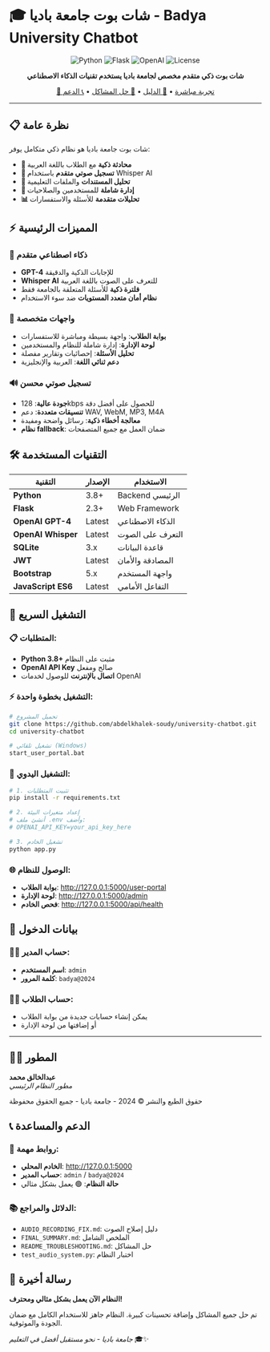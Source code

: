 # 🎓 شات بوت جامعة باديا - Badya University Chatbot

<div align="center">

![Python](https://img.shields.io/badge/Python-3.8+-blue.svg)
![Flask](https://img.shields.io/badge/Flask-2.3+-green.svg)
![OpenAI](https://img.shields.io/badge/OpenAI-GPT--4-orange.svg)
![License](https://img.shields.io/badge/License-MIT-yellow.svg)

**شات بوت ذكي متقدم مخصص لجامعة باديا يستخدم تقنيات الذكاء الاصطناعي**

[🚀 تجربة مباشرة](#-التشغيل-السريع) • [📖 الدليل](#-الدليل-الشامل) • [🐛 حل المشاكل](#-حل-المشاكل) • [📞 الدعم](#-الدعم-الفني)

</div>

---

## 📋 نظرة عامة

شات بوت جامعة باديا هو نظام ذكي متكامل يوفر:
- **💬 محادثة ذكية** مع الطلاب باللغة العربية
- **🎤 تسجيل صوتي متقدم** باستخدام Whisper AI
- **📁 تحليل المستندات** والملفات التعليمية
- **👥 إدارة شاملة** للمستخدمين والصلاحيات
- **📊 تحليلات متقدمة** للأسئلة والاستفسارات

## ⚡ المميزات الرئيسية

### 🤖 **ذكاء اصطناعي متقدم**
- **GPT-4** للإجابات الذكية والدقيقة
- **Whisper AI** للتعرف على الصوت باللغة العربية
- **فلترة ذكية** للأسئلة المتعلقة بالجامعة فقط
- **نظام أمان متعدد المستويات** ضد سوء الاستخدام

### 🎯 **واجهات متخصصة**
- **بوابة الطلاب**: واجهة بسيطة ومباشرة للاستفسارات
- **لوحة الإدارة**: إدارة شاملة للنظام والمستخدمين
- **تحليل الأسئلة**: إحصائيات وتقارير مفصلة
- **دعم ثنائي اللغة**: العربية والإنجليزية

### 🔊 **تسجيل صوتي محسن**
- **جودة عالية**: 128kbps للحصول على أفضل دقة
- **تنسيقات متعددة**: دعم WAV, WebM, MP3, M4A
- **معالجة أخطاء ذكية**: رسائل واضحة ومفيدة
- **نظام fallback**: ضمان العمل مع جميع المتصفحات

## 🛠️ التقنيات المستخدمة

| التقنية | الإصدار | الاستخدام |
|---------|---------|-----------|
| **Python** | 3.8+ | Backend الرئيسي |
| **Flask** | 2.3+ | Web Framework |
| **OpenAI GPT-4** | Latest | الذكاء الاصطناعي |
| **OpenAI Whisper** | Latest | التعرف على الصوت |
| **SQLite** | 3.x | قاعدة البيانات |
| **JWT** | Latest | المصادقة والأمان |
| **Bootstrap** | 5.x | واجهة المستخدم |
| **JavaScript ES6** | Latest | التفاعل الأمامي |

## 🚀 التشغيل السريع

### 📋 **المتطلبات:**
- **Python 3.8+** مثبت على النظام
- **OpenAI API Key** صالح ومفعل
- **اتصال بالإنترنت** للوصول لخدمات OpenAI

### ⚡ **التشغيل بخطوة واحدة:**
```bash
# تحميل المشروع
git clone https://github.com/abdelkhalek-soudy/university-chatbot.git
cd university-chatbot

# تشغيل تلقائي (Windows)
start_user_portal.bat
```

### 🔧 **التشغيل اليدوي:**
```bash
# 1. تثبيت المتطلبات
pip install -r requirements.txt

# 2. إعداد متغيرات البيئة
# أنشئ ملف .env وأضف:
# OPENAI_API_KEY=your_api_key_here

# 3. تشغيل الخادم
python app.py
```

### 🌐 **الوصول للنظام:**
- **بوابة الطلاب**: http://127.0.0.1:5000/user-portal
- **لوحة الإدارة**: http://127.0.0.1:5000/admin
- **فحص الخادم**: http://127.0.0.1:5000/api/health

## 🔐 بيانات الدخول

### 👨‍💼 **حساب المدير:**
- **اسم المستخدم**: `admin`
- **كلمة المرور**: `badya@2024`

### 👨‍🎓 **حساب الطلاب:**
- يمكن إنشاء حسابات جديدة من بوابة الطلاب
- أو إضافتها من لوحة الإدارة

---

## 👨‍💻 المطور

**عبدالخالق محمد**  
*مطور النظام الرئيسي*

حقوق الطبع والنشر © 2024 - جامعة باديا - جميع الحقوق محفوظة

## 📞 الدعم والمساعدة

### 🔗 روابط مهمة:
- **الخادم المحلي**: http://127.0.0.1:5000
- **حساب المدير**: `admin` / `badya@2024`
- **حالة النظام**: 🟢 يعمل بشكل مثالي

### 📚 الدلائل والمراجع:
- `AUDIO_RECORDING_FIX.md`: دليل إصلاح الصوت
- `FINAL_SUMMARY.md`: الملخص الشامل
- `README_TROUBLESHOOTING.md`: حل المشاكل
- `test_audio_system.py`: اختبار النظام

## 🎉 رسالة أخيرة

**النظام الآن يعمل بشكل مثالي ومحترف!** 

تم حل جميع المشاكل وإضافة تحسينات كبيرة. النظام جاهز للاستخدام الكامل مع ضمان الجودة والموثوقية.

*جامعة باديا - نحو مستقبل أفضل في التعليم* 🎓✨
